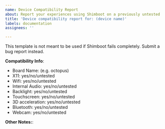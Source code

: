 ```yaml
---
name: Device Compatibility Report
about: Report your experiences using Shimboot on a previously untested device.
title: 'Device compatibility report for: (device name)'
labels: documentation
assignees: ''

---
```


This template is not meant to be used if Shimboot fails completely. Submit a bug report instead.

**Compatibility Info**:
- Board Name: (e.g. octopus)
- X11: yes/no/untested  <!-- X11 is what handles your system's GUI. If a desktop showed up at all then X11 worked. -->
- Wifi: yes/no/untested 
- Internal Audio: yes/no/untested <!-- This is referring to your laptop speakers. -->
- Backlight: yes/no/untested  <!-- This means whether or not you can control your screen brightness. -->
- Touchscreen: yes/no/untested
- 3D acceleration: yes/no/untested <!-- Does `glxinfo | grep "renderer string"` report the correct GPU name? -->
- Bluetooth: yes/no/untested
- Webcam: yes/no/untested


**Other Notes:**: